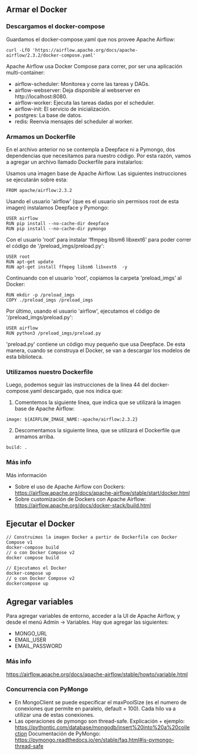 ## Armar el Docker
### Descargamos el docker-compose
Guardamos el docker-compose.yaml que nos provee Apache Airflow:
```
curl -LfO 'https://airflow.apache.org/docs/apache-airflow/2.3.2/docker-compose.yaml'
```

Apache Airflow usa Docker Compose para correr, por ser una aplicación multi-container:
- airflow-scheduler: Monitorea y corre las tareas y DAGs.
- airflow-webserver: Deja disponible al webserver en  http://localhost:8080.
- airflow-worker: Ejecuta las tareas dadas por el scheduler.
- airflow-init: El servicio de inicialización.
- postgres: La base de datos.
- redis: Reenvia mensajes del scheduler al worker.

### Armamos un Dockerfile
En el archivo anterior no se contempla a Deepface ni a Pymongo, dos dependencias que necesitamos para nuestro código. Por esta razón, vamos a agregar un archivo llamado Dockerfile para instalarlos:

Usamos una imagen base de Apache Airflow. Las siguientes instrucciones se ejecutarán sobre esta:
```
FROM apache/airflow:2.3.2
```
Usando el usuario 'airflow' (que es el usuario sin permisos root de esta imagen) instalamos Deepface y Pymongo: 
```
USER airflow
RUN pip install --no-cache-dir deepface
RUN pip install --no-cache-dir pymongo
```
Con el usuario 'root' para instalar 'ffmpeg libsm6 libxext6' para poder correr el código de '/preload_imgs/preload.py':
```
USER root
RUN apt-get update
RUN apt-get install ffmpeg libsm6 libxext6  -y
```
Continuando con el usuario 'root', copiamos la carpeta 'preload_imgs' al Docker:
```
RUN mkdir -p /preload_imgs
COPY ./preload_imgs /preload_imgs
```
Por último, usando el usuario 'airflow', ejecutamos el código de '/preload_imgs/preload.py':
```
USER airflow
RUN python3 /preload_imgs/preload.py
```
'preload.py' contiene un código muy pequeño que usa Deepface. De esta manera, cuando se construya el Docker, se van a descargar los modelos de esta biblioteca.

### Utilizamos nuestro Dockerfile
Luego, podemos seguir las instrucciones de la línea 44 del docker-compose.yaml descargado, que nos indica que:
1. Comentemos la siguiente línea, que indica que se utilizará la imagen base de Apache Airflow:
```
image: ${AIRFLOW_IMAGE_NAME:-apache/airflow:2.3.2}
```
2. Descomentamos la siguiente linea, que se utilizará el Dockerfile que armamos arriba.
```
build: .
```

### Más info
Más información
- Sobre el uso de Apache Airflow con Dockers: https://airflow.apache.org/docs/apache-airflow/stable/start/docker.html
- Sobre customización de Dockers con Apache Airflow: https://airflow.apache.org/docs/docker-stack/build.html

## Ejecutar el Docker
```
// Construimos la imagen Docker a partir de Dockerfile con Docker Compose v1
docker-compose build
// o con Docker Compose v2
docker compose build

// Ejecutamos el Docker
docker-compose up
// o con Docker Compose v2
dockercompose up
```

## Agregar variables
Para agregar variables de entorno, acceder a la UI de Apache Airflow, y desde el menú Admin -> Variables. Hay que agregar las siguientes:
- MONGO_URL
- EMAIL_USER
- EMAIL_PASSWORD

### Más info
https://airflow.apache.org/docs/apache-airflow/stable/howto/variable.html

### Concurrencia con PyMongo
- En MongoClient se puede especificar el maxPoolSize (es el numero de conexiones que permite en paralelo, default = 100). Cada hilo va a utilizar una de estas conexiones.
- Las operaciones de pymongo son thread-safe.
Explicación + ejemplo: https://pythontic.com/database/mongodb/insert%20into%20a%20collection
Documentación de PyMongo: https://pymongo.readthedocs.io/en/stable/faq.html#is-pymongo-thread-safe
